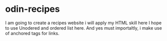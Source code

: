 # odin-recipes
I am going to create a recipes website
i will apply my HTML skill here
I hope to use Unodered and ordered list here.
And yes must importaltly, i make use of anchored tags for links.
